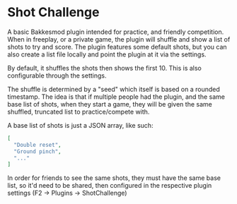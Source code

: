 # Shot Challenge

A basic Bakkesmod plugin intended for practice, and friendly competition. When in freeplay, or a private game, the plugin will shuffle and show a list of shots to try and score. The plugin features some default shots, but you can also create a list file locally and point the plugin at it via the settings.

By default, it shuffles the shots then shows the first 10. This is also configurable through the settings.

The shuffle is determined by a "seed" which itself is based on a rounded timestamp. The idea is that if multiple people had the plugin, and the same base list of shots, when they start a game, they will be given the same shuffled, truncated list to practice/compete with.

A base list of shots is just a JSON array, like such:

```json
[
  "Double reset",
  "Ground pinch",
  "..."
]
```

In order for friends to see the same shots, they must have the same base list, so it'd need to be shared, then configured in the respective plugin settings (F2 -> Plugins -> ShotChallenge)